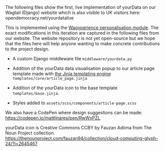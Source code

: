 The following files show the first, live implementation of yourData on our Wagtail (Django) website which is also visible to UK visitors here: opendemocracy.net/yourdatalive

This is implemented using the [Wagxperience personalisation module](http://wagxperience.io/). The exact modifications in this iteration are captured in the following files from our website. The website repository is not yet open-source but we hope that the files here will help anyone wanting to make concrete contributions to the project design.

- A custom Django middleware file `middleware/yourdata.py`

- Addition of the yourData data visualisation popup to our article page template made with [the Jinja templating engine](https://jinja.palletsprojects.com/en/2.10.x/templates/) `templates/core/article_page.jinja`

- Addition of the yourData icon to the base template `templates/base.jinja`.

- Styles added to `assets/scss/components/article-page.scss`



We also have a CodePen where design suggestions can be made: https://codepen.io/mattlinares/pen/RwWxPZL


yourData icon is Creative Commons CCBY by Fauzan Adiima from The Noun Project collection. https://thenounproject.com/fauzan94/collection/cloud-computing-glyph-24/?i=2645467